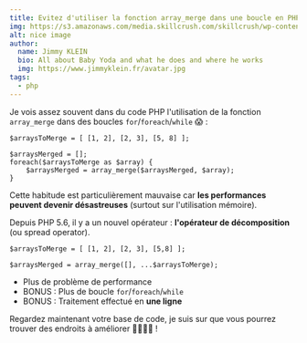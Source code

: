 ```yaml
---
title: Evitez d'utiliser la fonction array_merge dans une boucle en PHP
img: https://s3.amazonaws.com/media.skillcrush.com/skillcrush/wp-content/uploads/2012/04/Blog_What-is-php.jpg
alt: nice image
author: 
  name: Jimmy KLEIN
  bio: All about Baby Yoda and what he does and where he works
  img: https://www.jimmyklein.fr/avatar.jpg
tags: 
  - php
---
```


Je vois assez souvent dans du code PHP l'utilisation de la fonction `array_merge` dans des boucles `for`/`foreach`/`while` 😱 :

```
$arraysToMerge = [ [1, 2], [2, 3], [5, 8] ];

$arraysMerged = [];
foreach($arraysToMerge as $array) {
    $arraysMerged = array_merge($arraysMerged, $array);
}
```

Cette habitude est particulièrement mauvaise car **les performances peuvent devenir désastreuses** (surtout sur l'utilisation mémoire).

Depuis PHP 5.6, il y a un nouvel opérateur : **l'opérateur de décomposition** (ou spread operator).

```
$arraysToMerge = [ [1, 2], [2, 3], [5,8] ];

$arraysMerged = array_merge([], ...$arraysToMerge);
```

-   Plus de problème de performance
-   BONUS : Plus de boucle `for`/`foreach`/`while`
-   BONUS : Traitement effectué en **une ligne**

Regardez maintenant votre base de code, je suis sur que vous pourrez trouver des endroits à améliorer 👩‍💻👨‍💻 !